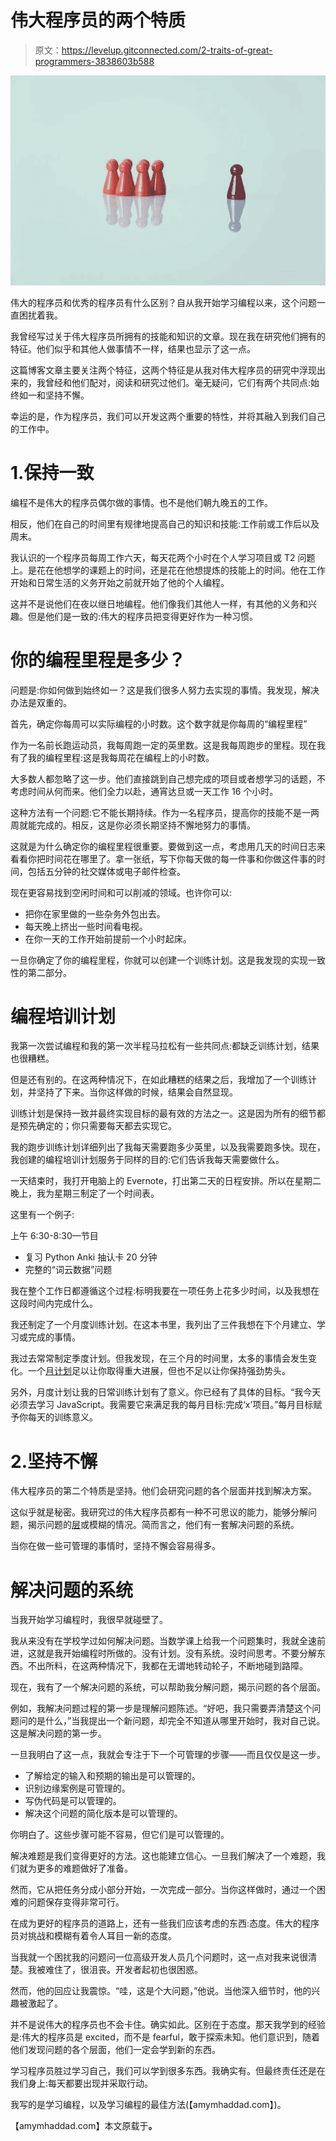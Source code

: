 # 伟大程序员的两个特质

> 原文：<https://levelup.gitconnected.com/2-traits-of-great-programmers-3838603b588>

![](img/960f5b4be7918371a7ba0407f044c34c.png)

伟大的程序员和优秀的程序员有什么区别？自从我开始学习编程以来，这个问题一直困扰着我。

我曾经写过关于伟大程序员所拥有的技能和知识的文章。现在我在研究他们拥有的特征。他们似乎和其他人做事情不一样，结果也显示了这一点。

这篇博客文章主要关注两个特征，这两个特征是从我对伟大程序员的研究中浮现出来的，我曾经和他们配对，阅读和研究过他们。毫无疑问，它们有两个共同点:始终如一和坚持不懈。

幸运的是，作为程序员，我们可以开发这两个重要的特性，并将其融入到我们自己的工作中。

# 1.保持一致

编程不是伟大的程序员偶尔做的事情。也不是他们朝九晚五的工作。

相反，他们在自己的时间里有规律地提高自己的知识和技能:工作前或工作后以及周末。

我认识的一个程序员每周工作六天，每天花两个小时在个人学习项目或 T2 问题上。是花在他想学的课题上的时间，还是花在他想提炼的技能上的时间。他在工作开始和日常生活的义务开始之前就开始了他的个人编程。

这并不是说他们在夜以继日地编程。他们像我们其他人一样，有其他的义务和兴趣。但是他们是一致的:伟大的程序员把变得更好作为一种习惯。

# 你的编程里程是多少？

问题是:你如何做到始终如一？这是我们很多人努力去实现的事情。我发现，解决办法是双重的。

首先，确定你每周可以实际编程的小时数。这个数字就是你每周的“编程里程”

作为一名前长跑运动员，我每周跑一定的英里数。这是我每周跑步的里程。现在我有了我的编程里程:这是我每周花在编程上的小时数。

大多数人都忽略了这一步。他们直接跳到自己想完成的项目或者想学习的话题，不考虑时间从何而来。他们全力以赴，通宵达旦或一天工作 16 个小时。

这种方法有一个问题:它不能长期持续。作为一名程序员，提高你的技能不是一两周就能完成的。相反，这是你必须长期坚持不懈地努力的事情。

这就是为什么确定你的编程里程很重要。要做到这一点，考虑用几天的时间日志来看看你把时间花在哪里了。拿一张纸，写下你每天做的每一件事和你做这件事的时间，包括五分钟的社交媒体或电子邮件检查。

现在更容易找到空闲时间和可以削减的领域。也许你可以:

*   把你在家里做的一些杂务外包出去。
*   每天晚上挤出一些时间看电视。
*   在你一天的工作开始前提前一个小时起床。

一旦你确定了你的编程里程，你就可以创建一个训练计划。这是我发现的实现一致性的第二部分。

# 编程培训计划

我第一次尝试编程和我的第一次半程马拉松有一些共同点:都缺乏训练计划，结果也很糟糕。

但是还有别的。在这两种情况下，在如此糟糕的结果之后，我增加了一个训练计划，并坚持了下来。当你这样做的时候，结果会自然显现。

训练计划是保持一致并最终实现目标的最有效的方法之一。这是因为所有的细节都是预先确定的；你只需要每天都去实现它。

我的跑步训练计划详细列出了我每天需要跑多少英里，以及我需要跑多快。现在，我创建的编程培训计划服务于同样的目的:它们告诉我每天需要做什么。

一天结束时，我打开电脑上的 Evernote，打出第二天的日程安排。所以在星期二晚上，我为星期三制定了一个时间表。

这里有一个例子:

上午 6:30-8:30—节目

*   复习 Python Anki 抽认卡 20 分钟
*   完整的“词云数据”问题

我在整个工作日都遵循这个过程:标明我要在一项任务上花多少时间，以及我想在这段时间内完成什么。

我还制定了一个月度训练计划。在这本书里，我列出了三件我想在下个月建立、学习或完成的事情。

我过去常常制定季度计划。但我发现，在三个月的时间里，太多的事情会发生变化。一个[月计划](https://amymhaddad.com/why-you-will-make-more-programming-progress-in-2021-with-monthly-planning)足以让你取得重大进展，但也不足以让你保持强劲势头。

另外，月度计划让我的日常训练计划有了意义。你已经有了具体的目标。“我今天必须去学习 JavaScript。我需要它来满足我的每月目标:完成‘x’项目。”每月目标赋予你每天的训练意义。

# 2.坚持不懈

伟大程序员的第二个特质是坚持。他们会研究问题的各个层面并找到解决方案。

这似乎就是秘密。我研究过的伟大程序员都有一种不可思议的能力，能够分解问题，揭示问题的[层](https://amymhaddad.com/the-art-of-problem-solving)或模糊的情况。简而言之，他们有一套解决问题的系统。

当你在做一些可管理的事情时，坚持不懈会容易得多。

# 解决问题的系统

当我开始学习编程时，我很早就碰壁了。

我从来没有在学校学过如何解决问题。当数学课上给我一个问题集时，我就全速前进，这就是我开始编程时所做的。没有计划。没有系统。没时间思考。不要分解东西。不出所料，在这两种情况下，我都在无谓地转动轮子，不断地碰到路障。

现在，我有了一个解决问题的系统，可以帮助我分解问题，揭示问题的各个层面。

例如，我解决问题过程的第一步是理解问题陈述。“好吧，我只需要弄清楚这个问题问的是什么，”当我提出一个新问题，却完全不知道从哪里开始时，我对自己说。这是解决问题的第一步。

一旦我明白了这一点，我就会专注于下一个可管理的步骤——而且仅仅是这一步。

*   了解给定的输入和预期的输出是可以管理的。
*   识别边缘案例是可管理的。
*   写伪代码是可以管理的。
*   解决这个问题的简化版本是可以管理的。

你明白了。这些步骤可能不容易，但它们是可以管理的。

解决难题是我们变得更好的方法。这也能建立信心。一旦我们解决了一个难题，我们就为更多的难题做好了准备。

然而，它从把任务分成小部分开始，一次完成一部分。当你这样做时，通过一个困难的问题保存变得非常可行。

在成为更好的程序员的道路上，还有一些我们应该考虑的东西:态度。伟大的程序员对挑战和模糊有着令人耳目一新的态度。

当我就一个困扰我的问题问一位高级开发人员几个问题时，这一点对我来说很清楚。我被难住了，很沮丧。开发者起初也很困惑。

然而，他的回应让我震惊。“哇，这是个大问题，”他说。当他深入细节时，他的兴趣被激起了。

并不是说伟大的程序员也不会卡住。确实如此。区别在于态度。那天我学到的经验是:伟大的程序员是 excited⁠，而不是 fearful⁠，敢于探索未知。他们意识到，随着他们发现问题的各个层面，他们一定会学到新的东西。

学习程序员胜过学习自己，我们可以学到很多东西。我确实有。但最终责任还是在我们身上:每天都要出现并采取行动。

我写的是学习编程，以及学习编程的最佳方法(【amymhaddad.com】)。

【amymhaddad.com】本文原载于[](https://amymhaddad.com/2-traits-of-great-programmers)**。**